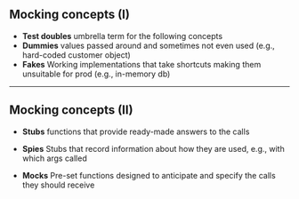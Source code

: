 ## Mocking concepts (I)

- **Test doubles** umbrella term for the following concepts 
- **Dummies** values passed around and sometimes not even used (e.g., hard-coded customer object) 
- **Fakes** Working implementations that take shortcuts making them unsuitable for prod (e.g., in-memory db)

---

## Mocking concepts (II)

- **Stubs** functions that provide ready-made answers to the calls 
<!-- made during the test and generally do not respond to anything that has not been programmed for the test  -->
- **Spies** Stubs that record information about how they are used, e.g., with which args called
<!-- helping in the verification of expected behavior -->
- **Mocks** Pre-set functions designed to anticipate and specify the calls they should receive